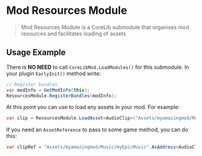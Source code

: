 ﻿# Mod Resources Module
> Mod Resources Module is a CoreLib submodule that organises mod resources and facilitates loading of assets

## Usage Example
There is **NO NEED** to call `CoreLibMod.LoadModules()` for this submodule. In your plugin `EarlyInit()` method write:
```cs
// Register bundles
var modInfo = GetModInfo(this);
ResourcesModule.RegisterBundles(modInfo);
```

At this point you can use to load any assets in your mod. For example:

```cs
var clip = ResourcesModule.LoadAsset<AudioClip>("Assets/myamazingmod/Music/myEpicMusic");
```

If you need an `AssetReference` to pass to some game method, you can do this:

```cs
var clipRef = "Assets/myamazingmod/Music/myEpicMusic".AsAddress<AudioClip>();
```